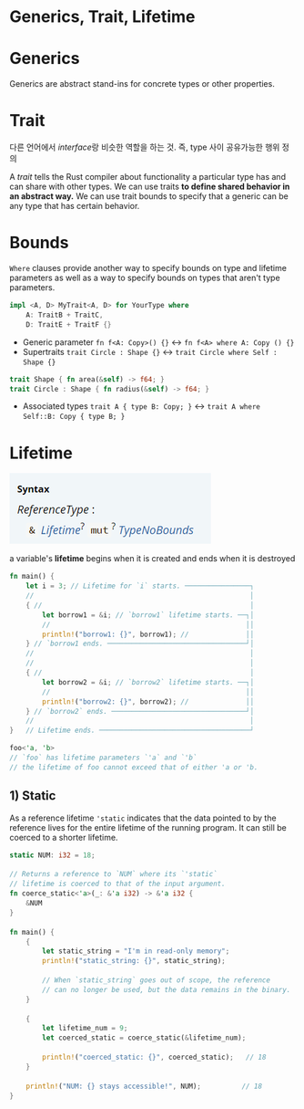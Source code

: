 # Generics, Trait, Lifetime

# Generics

Generics are abstract stand-ins for concrete types or other properties.

# Trait

다른 언어에서 *interface*랑 비슷한 역할을 하는 것. 즉, type 사이 공유가능한 행위 정의

A *trait* tells the Rust compiler about functionality a particular type has and can share with other types. We can use traits **to define shared behavior in an abstract way.** We can use trait bounds to specify that a generic can be any type that has certain behavior.

# Bounds

`Where` clauses provide another way to specify bounds on type and lifetime parameters as well as a way to specify bounds on types that aren't type parameters.

```rust
impl <A, D> MyTrait<A, D> for YourType where
    A: TraitB + TraitC,
    D: TraitE + TraitF {}
```

- Generic parameter
`fn f<A: Copy>() {}`  ↔ `fn f<A> where A: Copy () {}`
- Supertraits
`trait Circle : Shape {}` ↔ `trait Circle where Self : Shape {}`

```rust
trait Shape { fn area(&self) -> f64; }
trait Circle : Shape { fn radius(&self) -> f64; }
```

- Associated types
`trait A { type B: Copy; }` ↔ `trait A where Self::B: Copy { type B; }`

# Lifetime

![Generics,%20Trait,%20Lifetime%20881d3a0fbc0841eeb08069f23c04017f/Untitled.png](Generics,%20Trait,%20Lifetime%20881d3a0fbc0841eeb08069f23c04017f/Untitled.png)

a variable's **lifetime** begins when it is created and ends when it is destroyed

```rust
fn main() {
    let i = 3; // Lifetime for `i` starts. ────────────────┐
    //                                                     │
    { //                                                   │
        let borrow1 = &i; // `borrow1` lifetime starts. ──┐│
        //                                                ││
        println!("borrow1: {}", borrow1); //              ││
    } // `borrow1 ends. ──────────────────────────────────┘│
    //                                                     │
    //                                                     │
    { //                                                   │
        let borrow2 = &i; // `borrow2` lifetime starts. ──┐│
        //                                                ││
        println!("borrow2: {}", borrow2); //              ││
    } // `borrow2` ends. ─────────────────────────────────┘│
    //                                                     │
}   // Lifetime ends. ─────────────────────────────────────┘
```

```rust
foo<'a, 'b>
// `foo` has lifetime parameters `'a` and `'b`
// the lifetime of foo cannot exceed that of either 'a or 'b.
```

## 1) Static

As a reference lifetime `'static` indicates that the data pointed to by the reference lives for the entire lifetime of the running program. It can still be coerced to a shorter lifetime.

```rust
static NUM: i32 = 18;

// Returns a reference to `NUM` where its `'static`
// lifetime is coerced to that of the input argument.
fn coerce_static<'a>(_: &'a i32) -> &'a i32 {
    &NUM
}

fn main() {
    {
        let static_string = "I'm in read-only memory";
        println!("static_string: {}", static_string);

        // When `static_string` goes out of scope, the reference
        // can no longer be used, but the data remains in the binary.
    }

    {
        let lifetime_num = 9;
        let coerced_static = coerce_static(&lifetime_num);

        println!("coerced_static: {}", coerced_static);   // 18
    }

    println!("NUM: {} stays accessible!", NUM);          // 18
}
```